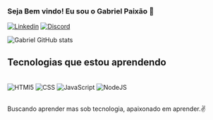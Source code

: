 ### Seja Bem vindo! Eu sou o Gabriel Paixão 👋

[![Linkedin](https://img.shields.io/badge/LinkedIn-0077B5?style=for-the-badge&logo=linkedin&logoColor=white)](https://www.linkedin.com/in/gabriel-paix%C3%A3o-souza-b39564272/)
[![Discord](https://img.shields.io/badge/Discord-7289DA?style=for-the-badge&logo=discord&logoColor=white)](https://discord.com/channels/@me/1121826932238077993)

![Gabriel GitHub stats](https://github-readme-stats.vercel.app/api?username=Gabriel-Paixao-jobs&show_icons=true&theme=dracula)

## Tecnologias que estou aprendendo 

<div style="display: inline_block"><br/>
  <img align="center" alt="HTMl5" src="https://img.shields.io/badge/HTML5-E34F26?style=for-the-badge&logo=html5&logoColor=white"/>
  <img align="center" alt="CSS" src="https://img.shields.io/badge/CSS3-1572B6?style=for-the-badge&logo=css3&logoColor=white"/>
  <img align="center" alt="JavaScript" src="https://img.shields.io/badge/JavaScript-323330?style=for-the-badge&logo=javascript&logoColor=F7DF1E"/>
  <img align="center" alt="NodeJS" src="https://img.shields.io/badge/Node.js-43853D?style=for-the-badge&logo=node.js&logoColor=white"/>
  <img align="center" alt="" src=""/>
</div><br/>

Buscando aprender mas sob tecnologia, apaixonado em aprender.✌️
